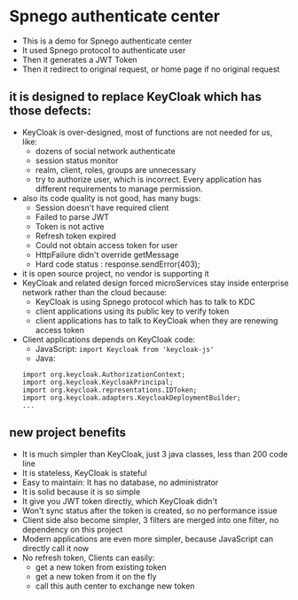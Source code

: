 Spnego authenticate center
=========

+ This is a demo for Spnego authenticate center
+ It used Spnego protocol to authenticate user
+ Then it generates a JWT Token
+ Then it redirect to original request, or home page if no original request

## it is designed to replace KeyCloak which has those defects:

+ KeyCloak is over-designed, most of functions are not needed for us, like:
	+ dozens of social network authenticate
	+ session status monitor
	+ realm, client, roles, groups are unnecessary
	+ try to authorize user, which is incorrect. Every application has different requirements to manage permission. 
+ also its code quality is not good, has many bugs: 
	+ Session doesn't have required client
	+ Failed to parse JWT
	+ Token is not active
	+ Refresh token expired
	+ Could not obtain access token for user	
	+ HttpFailure didn't override getMessage
	+ Hard code status : response.sendError(403); 
+ it is open source project, no vendor is supporting it
+ KeyCloak and related design forced microServices stay inside enterprise network rather than the cloud because:
	+ KeyCloak is using Spnego protocol which has to talk to KDC
	+ client applications using its public key to verify token
	+ client applications has to talk to KeyCloak when they are renewing access token
+ Client applications depends on KeyCloak code:
	+ JavaScript: `import Keycloak from 'keycloak-js'`
	+ Java: 
	```
	import org.keycloak.AuthorizationContext;
	import org.keycloak.KeycloakPrincipal;
	import org.keycloak.representations.IDToken;
	import org.keycloak.adapters.KeycloakDeploymentBuilder;
	...
	```
 

## new project benefits
+ It is much simpler than KeyCloak, just 3 java classes, less than 200 code line
+ It is stateless, KeyCloak is stateful
+ Easy to maintain: It has no database, no administrator 
+ It is solid because it is so simple
+ It give you JWT token directly, which KeyCloak didn't
+ Won't sync status after the token is created, so no performance issue
+ Client side also become simpler, 3 filters are merged into one filter, no dependency on this project
+ Modern applications are even more simpler, because JavaScript can directly call it now 
+ No refresh token, Clients can easily:
	+ get a new token from existing token
	+ get a new token from it on the fly
	+ call this auth center to exchange new token
